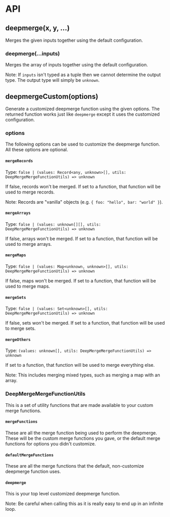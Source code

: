 # API

## deepmerge(x, y, ...)

Merges the given inputs together using the default configuration.

### deepmerge(...inputs)

Merges the array of inputs together using the default configuration.

Note: If `inputs` isn't typed as a tuple then we cannot determine the output type. The output type will simply be `unknown`.

## deepmergeCustom(options)

Generate a customized deepmerge function using the given options. The returned function works just like `deepmerge` except it uses the customized configuration.

### options

The following options can be used to customize the deepmerge function.\
All these options are optional.

#### `mergeRecords`

Type: `false | (values: Record<any, unknown>[], utils: DeepMergeMergeFunctionUtils) => unknown`

If false, records won't be merged. If set to a function, that function will be used to merge records.

Note: Records are "vanilla" objects (e.g. `{ foo: "hello", bar: "world" }`).

#### `mergeArrays`

Type: `false | (values: unknown[][], utils: DeepMergeMergeFunctionUtils) => unknown`

If false, arrays won't be merged. If set to a function, that function will be used to merge arrays.

#### `mergeMaps`

Type: `false | (values: Map<unknown, unknown>[], utils: DeepMergeMergeFunctionUtils) => unknown`

If false, maps won't be merged. If set to a function, that function will be used to merge maps.

#### `mergeSets`

Type: `false | (values: Set<unknown>[], utils: DeepMergeMergeFunctionUtils) => unknown`

If false, sets won't be merged. If set to a function, that function will be used to merge sets.

#### `mergeOthers`

Type: `(values: unknown[], utils: DeepMergeMergeFunctionUtils) => unknown`

If set to a function, that function will be used to merge everything else.

Note: This includes merging mixed types, such as merging a map with an array.

### DeepMergeMergeFunctionUtils

This is a set of utility functions that are made available to your custom merge functions.

#### `mergeFunctions`

These are all the merge function being used to perform the deepmerge.\
These will be the custom merge functions you gave, or the default merge functions for options you didn't customize.

#### `defaultMergeFunctions`

These are all the merge functions that the default, non-customize deepmerge function uses.

#### `deepmerge`

This is your top level customized deepmerge function.

Note: Be careful when calling this as it is really easy to end up in an infinite loop.
